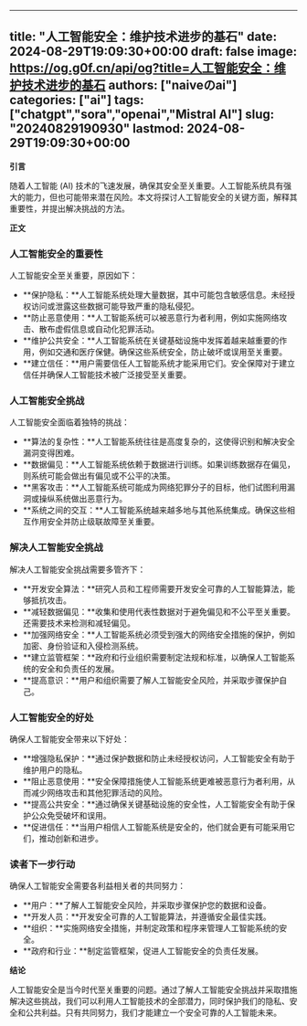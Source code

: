 
---
title: "人工智能安全：维护技术进步的基石"
date: 2024-08-29T19:09:30+00:00
draft: false
image: https://og.g0f.cn/api/og?title=人工智能安全：维护技术进步的基石
authors: ["naiveのai"]
categories: ["ai"]
tags: ["chatgpt","sora","openai","Mistral AI"]
slug: "20240829190930"
lastmod: 2024-08-29T19:09:30+00:00
---
**引言**

随着人工智能 (AI) 技术的飞速发展，确保其安全至关重要。人工智能系统具有强大的能力，但也可能带来潜在风险。本文将探讨人工智能安全的关键方面，解释其重要性，并提出解决挑战的方法。

**正文**

### 人工智能安全的重要性

人工智能安全至关重要，原因如下：

- **保护隐私：**人工智能系统处理大量数据，其中可能包含敏感信息。未经授权访问或泄露这些数据可能导致严重的隐私侵犯。
- **防止恶意使用：**人工智能系统可以被恶意行为者利用，例如实施网络攻击、散布虚假信息或自动化犯罪活动。
- **维护公共安全：**人工智能系统在关键基础设施中发挥着越来越重要的作用，例如交通和医疗保健。确保这些系统安全，防止破坏或误用至关重要。
- **建立信任：**用户需要信任人工智能系统才能采用它们。安全保障对于建立信任并确保人工智能技术被广泛接受至关重要。

### 人工智能安全挑战

人工智能安全面临着独特的挑战：

- **算法的复杂性：**人工智能系统往往是高度复杂的，这使得识别和解决安全漏洞变得困难。
- **数据偏见：**人工智能系统依赖于数据进行训练。如果训练数据存在偏见，则系统可能会做出有偏见或不公平的决策。
- **黑客攻击：**人工智能系统可能成为网络犯罪分子的目标，他们试图利用漏洞或操纵系统做出恶意行为。
- **系统之间的交互：**人工智能系统越来越多地与其他系统集成。确保这些相互作用安全并防止级联故障至关重要。

### 解决人工智能安全挑战

解决人工智能安全挑战需要多管齐下：

- **开发安全算法：**研究人员和工程师需要开发安全可靠的人工智能算法，能够抵抗攻击。
- **减轻数据偏见：**收集和使用代表性数据对于避免偏见和不公平至关重要。还需要技术来检测和减轻偏见。
- **加强网络安全：**人工智能系统必须受到强大的网络安全措施的保护，例如加密、身份验证和入侵检测系统。
- **建立监管框架：**政府和行业组织需要制定法规和标准，以确保人工智能系统的安全和负责任的发展。
- **提高意识：**用户和组织需要了解人工智能安全风险，并采取步骤保护自己。

### 人工智能安全的好处

确保人工智能安全带来以下好处：

- **增强隐私保护：**通过保护数据和防止未经授权访问，人工智能安全有助于维护用户的隐私。
- **阻止恶意使用：**安全保障措施使人工智能系统更难被恶意行为者利用，从而减少网络攻击和其他犯罪活动的风险。
- **提高公共安全：**通过确保关键基础设施的安全性，人工智能安全有助于保护公众免受破坏和误用。
- **促进信任：**当用户相信人工智能系统是安全的，他们就会更有可能采用它们，推动创新和进步。

### 读者下一步行动

确保人工智能安全需要各利益相关者的共同努力：

- **用户：**了解人工智能安全风险，并采取步骤保护您的数据和设备。
- **开发人员：**开发安全可靠的人工智能算法，并遵循安全最佳实践。
- **组织：**实施网络安全措施，并制定政策和程序来管理人工智能系统的安全。
- **政府和行业：**制定监管框架，促进人工智能安全的负责任发展。

**结论**

人工智能安全是当今时代至关重要的问题。通过了解人工智能安全挑战并采取措施解决这些挑战，我们可以利用人工智能技术的全部潜力，同时保护我们的隐私、安全和公共利益。只有共同努力，我们才能建立一个安全可靠的人工智能未来。